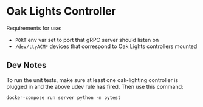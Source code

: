 # Oak Lights Controller

Requirements for use:
* `PORT` env var set to port that gRPC server should listen on
* `/dev/ttyACM*` devices that correspond to Oak Lights controllers mounted


## Dev Notes

To run the unit tests, make sure at least one oak-lighting controller
is plugged in and the above udev rule has fired. Then use this
command:

```
docker-compose run server python -m pytest
```

